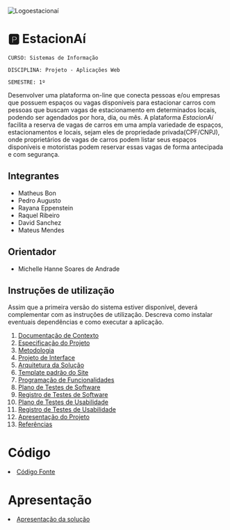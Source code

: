 ![Logoestacionaí](https://github.com/user-attachments/assets/8581da2b-d04d-45c5-a0f5-5008d55738ec)

# 🅿️ EstacionAí 

`CURSO: Sistemas de Informação`

`DISCIPLINA: Projeto - Aplicações Web`

`SEMESTRE: 1º`

Desenvolver uma plataforma on-line que conecta pessoas e/ou empresas que possuem espaços ou vagas disponíveis para estacionar carros com pessoas que buscam vagas de estacionamento em determinados locais, podendo ser agendados por hora, dia, ou mês. A plataforma *EstacionAí* facilita a reserva de vagas de carros em uma ampla variedade de espaços, estacionamentos e locais, sejam eles de propriedade privada(CPF/CNPJ), onde proprietários de vagas de carros podem listar seus espaços disponíveis e motoristas podem reservar essas vagas de forma antecipada e com segurança.

## Integrantes

* Matheus Bon
* Pedro Augusto
* Rayana Eppenstein
* Raquel Ribeiro
* David Sanchez
* Mateus Mendes

## Orientador

* Michelle Hanne Soares de Andrade

## Instruções de utilização

Assim que a primeira versão do sistema estiver disponível, deverá complementar com as instruções de utilização. Descreva como instalar eventuais dependências e como executar a aplicação.

<ol>
<li><a href="docs/01-Documentação de Contexto.md"> Documentação de Contexto</a></li>
<li><a href="docs/02-Especificação do Projeto.md"> Especificação do Projeto</a></li>
<li><a href="docs/03-Metodologia.md"> Metodologia</a></li>
<li><a href="docs/04-Projeto de Interface.md"> Projeto de Interface</a></li>
<li><a href="docs/05-Arquitetura da Solução.md"> Arquitetura da Solução</a></li>
<li><a href="docs/06-Template padrão do Site.md"> Template padrão do Site</a></li>
<li><a href="docs/07-Programação de Funcionalidades.md"> Programação de Funcionalidades</a></li>
<li><a href="docs/08-Plano de Testes de Software.md"> Plano de Testes de Software</a></li>
<li><a href="docs/09-Registro de Testes de Software.md"> Registro de Testes de Software</a></li>
<li><a href="docs/10-Plano de Testes de Usabilidade.md"> Plano de Testes de Usabilidade</a></li>
<li><a href="docs/11-Registro de Testes de Usabilidade.md"> Registro de Testes de Usabilidade</a></li>
<li><a href="docs/12-Apresentação do Projeto.md"> Apresentação do Projeto</a></li>
<li><a href="docs/13-Referências.md"> Referências</a></li>
</ol>

# Código

<li><a href="src/README.md"> Código Fonte</a></li>

# Apresentação

<li><a href="presentation/README.md"> Apresentação da solução</a></li>


